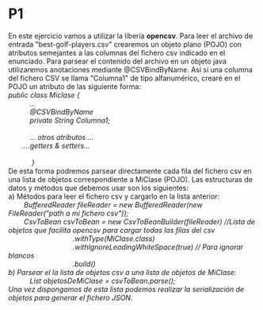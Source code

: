 # P1
En este ejercicio vamos a utilizar la libería <b>opencsv</b>. 
Para leer el archivo de entrada "best-golf-players.csv" crearemos un objeto plano (POJO) con atributos semejantes a las columnas del fichero csv indicado en el enunciado.
Para parsear el contenido del archivo en un objeto java utilizaremos anotaciones mediante @CSVBindByName. Así si una columna del fichero CSV se llama "Columna1" de tipo alfanumérico, crearé en el POJO un atributo de las siguiente forma:<br/>
   <i>public class Miclase {<br/>
           ...<br/>
           @CSVBindByName<br/>
           private String Columna1;<br/>
           <br/>
           ... otros atributos ...<br/>
          ....getters & setters...<br/> 
           <br/>               
    }<br/></i>
De esta forma podremos parsear directamente cada fila del fichero csv en una lista de objetos correspondiente a MiClase (POJO). Las estructuras de datos y métodos que debemos usar son los siguientes:<br/>
a) Métodos para leer el fichero csv y cargarlo en la lista anterior: <br/>
        <i>BufferedReader fileReader = new BufferedReader(new FileReader("path a mi fichero csv"));<br/>
        CsvToBean<MiClase> csvToBean = new CsvToBeanBuilder<MiClase>(fileReader) //Lista de objetos que facilita opencsv para cargar todas las filas del csv<br/>
                                 .withType(MiClase.class)<br/>
                                 .withIgnoreLeadingWhiteSpace(true) // Para ignorar blancos<br/>
                                 .build()<br/><i/>
b) Parsear el la lista de objetos csv a una lista de objetos de MiClase:<br/>
           <i>List<MiClase> objetosDeMiClase = csvToBean.parse();<br/></i>
Una vez dispongamos de esta lista podemos realizar la serialización de objetos para generar el fichero JSON.
